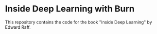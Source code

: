 # Inside Deep Learning with Burn

This repository contains the code for the book "Inside Deep Learning" by Edward Raff.
